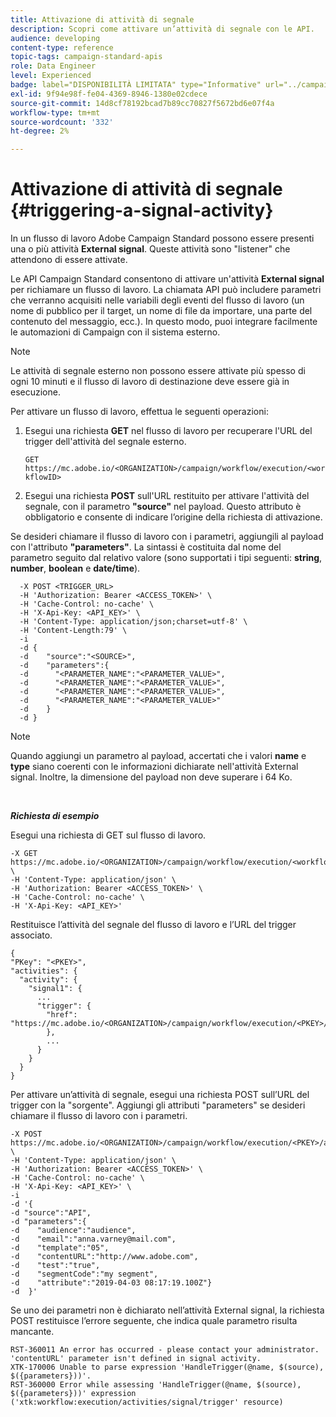 ```yaml
---
title: Attivazione di attività di segnale
description: Scopri come attivare un’attività di segnale con le API.
audience: developing
content-type: reference
topic-tags: campaign-standard-apis
role: Data Engineer
level: Experienced
badge: label="DISPONIBILITÀ LIMITATA" type="Informative" url="../campaign-standard-migration-home.md" tooltip="Limitato agli utenti Campaign Standard migrati"
exl-id: 9f94e98f-fe04-4369-8946-1380e02cdece
source-git-commit: 14d8cf78192bcad7b89cc70827f5672bd6e07f4a
workflow-type: tm+mt
source-wordcount: '332'
ht-degree: 2%

---
```


# Attivazione di attività di segnale {#triggering-a-signal-activity}

In un flusso di lavoro Adobe Campaign Standard possono essere presenti una o più attività **External signal**. Queste attività sono &quot;listener&quot; che attendono di essere attivate.

Le API Campaign Standard consentono di attivare un&#39;attività **External signal** per richiamare un flusso di lavoro. La chiamata API può includere parametri che verranno acquisiti nelle variabili degli eventi del flusso di lavoro (un nome di pubblico per il target, un nome di file da importare, una parte del contenuto del messaggio, ecc.). In questo modo, puoi integrare facilmente le automazioni di Campaign con il sistema esterno.

>[!NOTE]
>
>Le attività di segnale esterno non possono essere attivate più spesso di ogni 10 minuti e il flusso di lavoro di destinazione deve essere già in esecuzione.

Per attivare un flusso di lavoro, effettua le seguenti operazioni:

1. Esegui una richiesta **GET** nel flusso di lavoro per recuperare l&#39;URL del trigger dell&#39;attività del segnale esterno.

   `GET https://mc.adobe.io/<ORGANIZATION>/campaign/workflow/execution/<workflowID>`

1. Esegui una richiesta **POST** sull&#39;URL restituito per attivare l&#39;attività del segnale, con il parametro **&quot;source&quot;** nel payload. Questo attributo è obbligatorio e consente di indicare l’origine della richiesta di attivazione.

Se desideri chiamare il flusso di lavoro con i parametri, aggiungili al payload con l&#39;attributo **&quot;parameters&quot;**. La sintassi è costituita dal nome del parametro seguito dal relativo valore (sono supportati i tipi seguenti: **string**, **number**, **boolean** e **date/time**).

```
  -X POST <TRIGGER_URL>
  -H 'Authorization: Bearer <ACCESS_TOKEN>' \
  -H 'Cache-Control: no-cache' \
  -H 'X-Api-Key: <API_KEY>' \
  -H 'Content-Type: application/json;charset=utf-8' \
  -H 'Content-Length:79' \
  -i
  -d {
  -d    "source":"<SOURCE>",
  -d    "parameters":{
  -d      "<PARAMETER_NAME":"<PARAMETER_VALUE>",
  -d      "<PARAMETER_NAME":"<PARAMETER_VALUE>",
  -d      "<PARAMETER_NAME":"<PARAMETER_VALUE>",  
  -d      "<PARAMETER_NAME":"<PARAMETER_VALUE>"
  -d    }
  -d }
```

>[!NOTE]
>
>Quando aggiungi un parametro al payload, accertati che i valori **name** e **type** siano coerenti con le informazioni dichiarate nell&#39;attività External signal. Inoltre, la dimensione del payload non deve superare i 64 Ko.

<br/>

***Richiesta di esempio***

Esegui una richiesta di GET sul flusso di lavoro.

```
-X GET https://mc.adobe.io/<ORGANIZATION>/campaign/workflow/execution/<workflowID> \
-H 'Content-Type: application/json' \
-H 'Authorization: Bearer <ACCESS_TOKEN>' \
-H 'Cache-Control: no-cache' \
-H 'X-Api-Key: <API_KEY>'
```

Restituisce l’attività del segnale del flusso di lavoro e l’URL del trigger associato.

```
{
"PKey": "<PKEY>",
"activities": {
  "activity": {
    "signal1": {
      ...
      "trigger": {
        "href": "https://mc.adobe.io/<ORGANIZATION>/campaign/workflow/execution/<PKEY>/activities/activity/<PKEY>/trigger/"
        },
        ...
      }
    }
  }
}
```

Per attivare un’attività di segnale, esegui una richiesta POST sull’URL del trigger con la &quot;sorgente&quot;. Aggiungi gli attributi &quot;parameters&quot; se desideri chiamare il flusso di lavoro con i parametri.

```
-X POST https://mc.adobe.io/<ORGANIZATION>/campaign/workflow/execution/<PKEY>/activities/activity/<PKEY>/trigger \
-H 'Content-Type: application/json' \
-H 'Authorization: Bearer <ACCESS_TOKEN>' \
-H 'Cache-Control: no-cache' \
-H 'X-Api-Key: <API_KEY>' \
-i
-d '{
-d "source":"API",
-d "parameters":{
-d    "audience":"audience",
-d    "email":"anna.varney@mail.com",
-d    "template":"05",
-d    "contentURL":"http://www.adobe.com",
-d    "test":"true",
-d    "segmentCode":"my segment",
-d    "attribute":"2019-04-03 08:17:19.100Z"}
-d  }'
```

<!-- + réponse -->

Se uno dei parametri non è dichiarato nell’attività External signal, la richiesta POST restituisce l’errore seguente, che indica quale parametro risulta mancante.

```
RST-360011 An error has occurred - please contact your administrator.
'contentURL' parameter isn't defined in signal activity.
XTK-170006 Unable to parse expression 'HandleTrigger(@name, $(source), $({parameters}))'.
RST-360000 Error while assessing 'HandleTrigger(@name, $(source), $({parameters}))' expression ('xtk:workflow:execution/activities/signal/trigger' resource)
```
